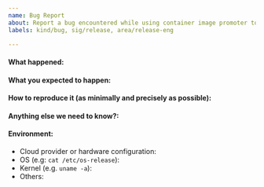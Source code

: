 ```yaml
---
name: Bug Report
about: Report a bug encountered while using container image promoter tooling
labels: kind/bug, sig/release, area/release-eng

---
```


<!-- Please use this template while reporting a bug and provide as much info as possible. Not doing so may result in your bug not being addressed in a timely manner. Thanks!

If the matter is security related, please disclose it privately via https://kubernetes.io/security/
-->

#### What happened:

#### What you expected to happen:

#### How to reproduce it (as minimally and precisely as possible):

#### Anything else we need to know?:

#### Environment:

- Cloud provider or hardware configuration:
- OS (e.g: `cat /etc/os-release`):
- Kernel (e.g. `uname -a`):
- Others:
